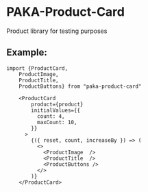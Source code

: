 # PAKA-Product-Card

Product library for testing purposes

## Example:

````
import {ProductCard,
    ProductImage,
    ProductTitle,
    ProductButtons} from "paka-product-card"
````



```
    <ProductCard
        product={product}
        initialValues={{
          count: 4,
          maxCount: 10,
        }}
      >
        {({ reset, count, increaseBy }) => (
          <>
            <ProductImage  />
            <ProductTitle  />
            <ProductButtons />
          </>
        )}
    </ProductCard>

```
